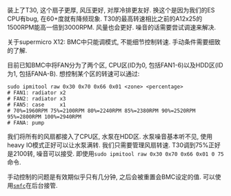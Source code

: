 装上了T30, 这个扇子更厚, 风压更好, 对厚冷排更友好. 换这个是因为我们的ES CPU有bug, 在60+度就有降频现象. T30的最高转速相比之前的A12x25的1500RPM能高一倍到3000RPM. 风量也会更好. 噪音的话需要尝试调速来解决.

关于supermicro X12: BMC中只能调模式, 不能细节控制转速. 手动条件需要细致的了解.

目前已知BMC中将FAN分为了两个区, CPU区(ID为0, 包括FAN1-6)以及HDD区(ID为1, 包括FANA-B). 想控制某个区的转速可以通过:

```shell
sudo ipmitool raw 0x30 0x70 0x66 0x01 <zone> <percentage>
# FAN1: radiator x2
# FAN2: radiator x3
# FAN5: case     x1
# 70%=1960RPM 75%=2100RPM 80%=2240RPM 85%=2380RPM 90%=2520RPM 95%=2800RPM 100%=2940RPM
# FANA: pump
```

我们将所有的风扇都接入了CPU区, 水泵在HDD区. 水泵噪音基本听不见, 使用heavy IO模式正好可以让水泵满转. 我们只需要管理风扇转速. T30调到75%正好是2100转, 噪音可以接受. 即使用`sudo ipmitool raw 0x30 0x70 0x66 0x01 0 75`命令. 

手动控制的问题是有效期似乎只有几分钟, 之后会被重置会BMC设定的值. 可以使用[`smfc`](https://github.com/petersulyok/smfc)在后台接管. 